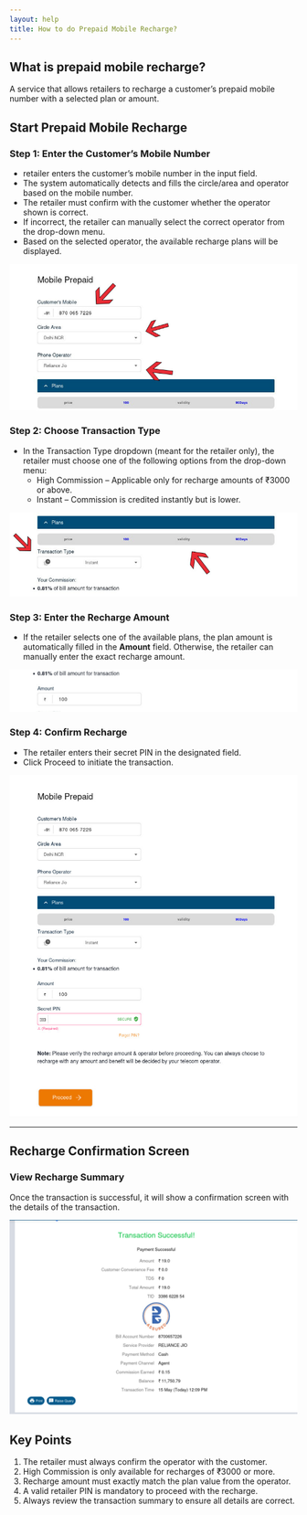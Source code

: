 ```yaml
---
layout: help
title: How to do Prepaid Mobile Recharge?
---
```

## What is prepaid mobile recharge?

A service that allows retailers to recharge a customer’s prepaid mobile number with a selected plan or amount.

## Start Prepaid Mobile Recharge

### Step 1: Enter the Customer’s Mobile Number

* retailer enters the customer’s mobile number in the input field.
* The system automatically detects and fills the circle/area and operator based on the mobile number.
* The retailer must confirm with the customer whether the operator shown is correct.
* If incorrect, the retailer can manually select the correct operator from the drop-down menu.
* Based on the selected operator, the available recharge plans will be displayed.

![Enter the Customer’s Mobile Number](../images/help/bbps/Prepaid-mobile-Recharge/prepaid_1.jpg)

### Step 2: Choose Transaction Type

* In the Transaction Type dropdown (meant for the retailer only), the retailer must choose one of the following options from the drop-down menu:
  * High Commission – Applicable only for recharge amounts of ₹3000 or above.
  * Instant – Commission is credited instantly but is lower.

![Choose Transaction Type](../images/help/bbps/Prepaid-mobile-Recharge/prepaid_2.jpg)

### Step 3: Enter the Recharge Amount

* If the retailer selects one of the available plans, the plan amount is automatically filled in the **Amount** field. Otherwise, the retailer can manually enter the exact recharge amount.

![Enter the Recharge Amount](../images/help/bbps/Prepaid-mobile-Recharge/prepaidmobilerecharge4.png)

### Step 4: Confirm Recharge

* The retailer enters their secret PIN in the designated field.
* Click Proceed to initiate the transaction.

![Confirm Recharge](../images/help/bbps/Prepaid-mobile-Recharge/prepaidmobilerecharge5.jpeg)

---

## Recharge Confirmation Screen

### View Recharge Summary

Once the transaction is successful, it will show a confirmation screen with the details of the transaction.

![Recharge Summary](../images/help/bbps/Prepaid-mobile-Recharge/prepaidmobilerecharge6.png)

## Key Points

1. The retailer must always confirm the operator with the customer.
2. High Commission is only available for recharges of ₹3000 or more.
3. Recharge amount must exactly match the plan value from the operator.
4. A valid retailer PIN is mandatory to proceed with the recharge.
5. Always review the transaction summary to ensure all details are correct.
